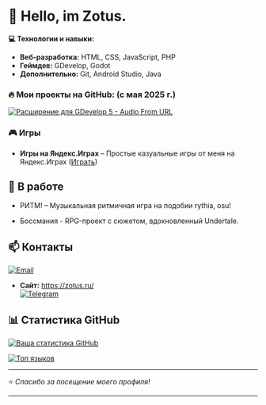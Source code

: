 # 🚀 Hello, im Zotus.

**💻 Технологии и навыки:**  
- **Веб-разработка:** HTML, CSS, JavaScript, PHP  
- **Геймдев:** GDevelop, Godot
- **Дополнительно:** Git, Android Studio, Java  

### 🔥 Мои проекты на GitHub: (с мая 2025 г.)
[![Расширение для GDevelop 5 - Audio From URL](https://github-readme-stats.vercel.app/api/pin/?username=zotusx&repo=audiofromurl)](https://github.com/zotusx/audiofromurl)  

### 🎮 Игры  
- **Игры на Яндекс.Играх** – Простые казуальные игры от меня на Яндекс.Играх ([Играть](https://yandex.ru/games/developer/77972))   

## 📌 В работе  
- РИТМ! – Музыкальная ритмичная игра на подобии rythia, osu!

- Боссмания - RPG-проект с сюжетом, вдохновленный Undertale.

## 📫 Контакты  
[![Email](https://img.shields.io/badge/Gmail-D14836?style=for-the-badge&logo=gmail&logoColor=white)](https://ss.ru/)
- **Сайт:** https://zotus.ru/  
[![Telegram](https://img.shields.io/badge/Telegram-2CA5E0?style=for-the-badge&logo=telegram&logoColor=white)](https://t.me/zotus)  

## 📊 Статистика GitHub  
[![Ваша статистика GitHub](https://github-readme-stats.vercel.app/api?username=zotusx&show_icons=true&theme=radical)](https://github.com/zotusx)  

[![Топ языков](https://github-readme-stats.vercel.app/api/top-langs/?username=zotusx&layout=compact&theme=radical)](https://github.com/zotusx)  

---

⭐ *Спасибо за посещение моего профиля!*  

---

<!--
**zotusx/zotusx** is a ✨ _special_ ✨ repository because its `README.md` (this file) appears on your GitHub profile.

Here are some ideas to get you started:

- 🔭 I’m currently working on ...
- 🌱 I’m currently learning ...
- 👯 I’m looking to collaborate on ...
- 🤔 I’m looking for help with ...
- 💬 Ask me about ...
- 📫 How to reach me: ...
- 😄 Pronouns: ...
- ⚡ Fun fact: ...
-->
